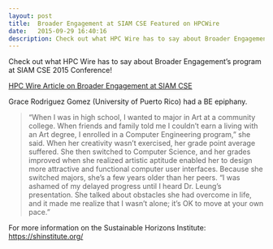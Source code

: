 ```yaml
---
layout: post
title:  Broader Engagement at SIAM CSE Featured on HPCWire
date:   2015-09-29 16:40:16
description: Check out what HPC Wire has to say about Broader Engagement’s program at SIAM CSE 2015 Conference!
---
```


Check out what HPC Wire has to say about Broader Engagement’s program at SIAM CSE 2015 Conference!

<a href="https://www.hpcwire.com/2015/09/28/paving-pathways-to-success-through-broader-engagement/" target="blank">HPC Wire Article on Broader Engagement at SIAM CSE</a>


Grace Rodriguez Gomez (University of Puerto Rico) had a BE epiphany.
<blockquote>
	“When I was in high school, I wanted to major in Art at a community college. When friends and family told me I couldn’t earn a living with an Art degree, I enrolled in a Computer Engineering program,” she said. When her creativity wasn’t exercised, her grade point average suffered. She then switched to Computer Science, and her grades improved when she realized artistic aptitude enabled her to design more attractive and functional computer user interfaces. Because she switched majors, she’s a few years older than her peers. “I was ashamed of my delayed progress until I heard Dr. Leung’s presentation. She talked about obstacles she had overcome in life, and it made me realize that I wasn’t alone; it’s OK to move at your own pace.”
</blockquote>

For more information on the Sustainable Horizons Institute: https://shinstitute.org/